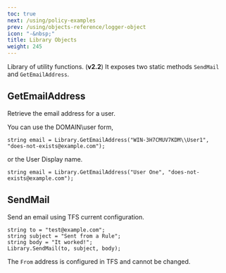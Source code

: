 ```yaml
---
toc: true
next: /using/policy-examples
prev: /using/objects-reference/logger-object
icon: "-&nbsp;"
title: Library Objects
weight: 245
---
```


Library of utility functions. (**v2.2**)
It exposes two static methods `SendMail` and `GetEmailAddress`.

## GetEmailAddress
Retrieve the email address for a user.

You can use the DOMAIN\user form,
```
string email = Library.GetEmailAddress("WIN-3H7CMUV7KDM\\User1", "does-not-exists@example.com");
```

or the User Display name.
```
string email = Library.GetEmailAddress("User One", "does-not-exists@example.com");
```

## SendMail
Send an email using TFS current configuration.

```
string to = "test@example.com";
string subject = "Sent from a Rule";
string body = "It worked!";
Library.SendMail(to, subject, body);
```

The `From` address is configured in TFS and cannot be changed.
